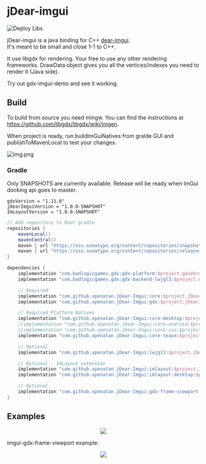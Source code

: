 # jDear-imgui
![Deploy Libs](https://github.com/xpenatan/jDear-imgui/workflows/Deploy%20Libs/badge.svg)

jDear-imgui is a java binding for C++ [dear-imgui](https://github.com/ocornut/imgui). <br>
It's meant to be small and close 1-1 to C++. 

It use libgdx for rendering. Your free to use any other rendering frameworks. DrawData object gives you all the vertices/indexes you need to render it (Java side). 

Try out gdx-imgui-demo and see it working.


## Build

To build from source you need mingw. You can find the instructions at https://github.com/libgdx/libgdx/wiki/jnigen.

When project is ready, run buildImGuiNatives from gralde GUI and publishToMavenLocal to test your changes.

![img.png](https://i.imgur.com/a1MyyzF.png)

### Gradle

Only SNAPSHOTS are currently available. Release will be ready when ImGui docking api goes to master.

    gdxVersion = "1.11.0"
    jDearImguiVersion = "1.0.0-SNAPSHOT"
    ImLayoutVersion = "1.0.0-SNAPSHOT"

```groovy
// Add repository to Root gradle
repositories {
    mavenLocal()
    mavenCentral()
    maven { url "https://oss.sonatype.org/content/repositories/snapshots/" }
    maven { url "https://oss.sonatype.org/content/repositories/releases/" }
}

dependencies {
    implementation "com.badlogicgames.gdx:gdx-platform:$project.gdxVersion:natives-desktop"
    implementation "com.badlogicgames.gdx:gdx-backend-lwjgl3:$project.gdxVersion"

    // Required
    implementation "com.github.xpenatan.jDear-Imgui:core:$project.jDearImguiVersion"
    implementation "com.github.xpenatan.jDear-Imgui:gdx:$project.jDearImguiVersion"

    // Required Platform Natives
    implementation "com.github.xpenatan.jDear-Imgui:core-desktop:$project.jDearImguiVersion"
    //implementation "com.github.xpenatan.jDear-Imgui:core-android:$project.jDearImguiVersion"
    //implementation "com.github.xpenatan.jDear-Imgui:core-ios:$project.jDearImguiVersion"
    implementation "com.github.xpenatan.jDear-Imgui:core-teavm:$project.jDearImguiVersion"

    // Optional
    implementation "com.github.xpenatan.jDear-Imgui:lwjgl3:$project.jDearImguiVersion"

    // Optional - ImLayout extension
    implementation "com.github.xpenatan.jDear-Imgui:imlayout:$project.ImLayoutVersion"
    implementation "com.github.xpenatan.jDear-Imgui:imlayout-desktop:$project.ImLayoutVersion:natives-desktop"

    // Optional
    implementation "com.github.xpenatan.jDear-Imgui:gdx-frame-viewport:$project.jDearImguiVersion"
}
```

## Examples
<p align="center"><img src="https://i.imgur.com/ekZu3lS.png"/></p>
imgui-gdx-frame-viewport example:
<p align="center"><img src="https://i.imgur.com/rXk4Aq0.gif"/></p>